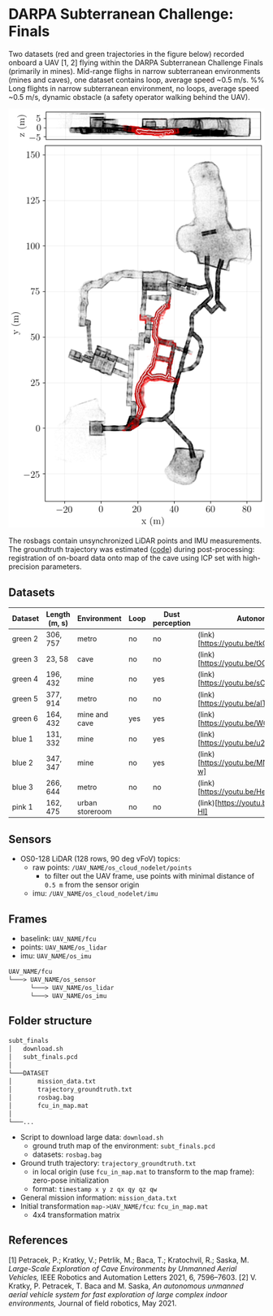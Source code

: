 # DARPA Subterranean Challenge: Finals

Two datasets (red and green trajectories in the figure below) recorded onboard a UAV [1, 2] flying within the DARPA Subterranean Challenge Finals (primarily in mines).
Mid-range flighs in narrow subterranean environments (mines and caves), one dataset contains loop, average speed ~0.5 m/s.
%% Long flights in narrow subterranean environment, no loops, average speed ~0.5 m/s, dynamic obstacle (a safety operator walking behind the UAV).

![](.fig/subt_finals.png)

The rosbags contain unsynchronized LiDAR points and IMU measurements.
The groundtruth trajectory was estimated ([code](https://github.com/ctu-mrs/mrs_pcl_tools/blob/master/src/executables/EstimateLidarSlamDrift.cpp)) during post-processing: registration of on-board data onto map of the cave using ICP set with high-precision parameters.

## Datasets
| Dataset   | Length (m, s)    | Environment       | Loop   | Dust perception  | Autonomy                               | GoPro                                  |
| --------- | ---------------- | ----------------- | ------ | ---------------- | -------------------------------------- | -------------------------------------- |
| green 2   | 306, 757         | metro             | no     | no               | (link)[https://youtu.be/tkGsCteX3Ns]   | N/A                                    |
| green 3   | 23, 58           | cave              | no     | no               | (link)[https://youtu.be/OOW50sTCzLY]   | N/A                                    |
| green 4   | 196, 432         | mine              | no     | yes              | (link)[https://youtu.be/sCGyxbgCa_E]   | N/A                                    |
| green 5   | 377, 914         | metro             | no     | no               | (link)[https://youtu.be/alTvBpJoxpw]   | N/A                                    |
| green 6   | 164, 432         | mine and cave     | yes    | yes              | (link)[https://youtu.be/WG3CthG6XuU]   | (link)[https://youtu.be/7MFX66mnS50]   |
| blue 1    | 131, 332         | mine              | no     | yes              | (link)[https://youtu.be/u2O5nsBRvBU]   | N/A                                    |
| blue 2    | 347, 347         | mine              | no     | yes              | (link)[https://youtu.be/MNnfMZDNs-w]   | (link)[https://youtu.be/H9P09uPBGps]   |
| blue 3    | 266, 644         | metro             | no     | no               | (link)[https://youtu.be/HepOcH5c1Jg]   | N/A                                    |
| pink 1    | 162, 475         | urban storeroom   | no     | no               | (link)[https://youtu.be/lcehGjB4-HI]   | (link)[https://youtu.be/aFqolM6R-4s]   |

## Sensors
- OS0-128 LiDAR (128 rows, 90 deg vFoV) topics:
  - raw points: `/UAV_NAME/os_cloud_nodelet/points`
    - to filter out the UAV frame, use points with minimal distance of `0.5 m` from the sensor origin
  - imu: `/UAV_NAME/os_cloud_nodelet/imu`

## Frames
- baselink: `UAV_NAME/fcu`
- points: `UAV_NAME/os_lidar`
- imu: `UAV_NAME/os_imu`
```
UAV_NAME/fcu
└───> UAV_NAME/os_sensor
      └───> UAV_NAME/os_lidar
      └───> UAV_NAME/os_imu
```

## Folder structure
```
subt_finals
│   download.sh
│   subt_finals.pcd
│
└───DATASET
│       mission_data.txt
│       trajectory_groundtruth.txt
│       rosbag.bag
│       fcu_in_map.mat
│    
└───...
```
- Script to download large data: `download.sh`
  - ground truth map of the environment: `subt_finals.pcd`
  - datasets: `rosbag.bag`
- Ground truth trajectory: `trajectory_groundtruth.txt`
  - in local origin (use `fcu_in_map.mat` to transform to the map frame): zero-pose initialization
  - format: `timestamp x y z qx qy qz qw`
- General mission information: `mission_data.txt`
- Initial transformation `map->UAV_NAME/fcu`: `fcu_in_map.mat`
  - 4x4 transformation matrix
 
## References
[1] Petracek, P.; Kratky, V.; Petrlik, M.; Baca, T.; Kratochvil, R.; Saska, M. *Large-Scale Exploration of Cave Environments by Unmanned Aerial Vehicles,* IEEE Robotics and Automation Letters 2021, 6, 7596–7603.
[2] V. Kratky, P. Petracek, T. Baca and M. Saska, *An autonomous unmanned aerial vehicle system for fast exploration of large complex indoor environments,* Journal of field robotics, May 2021.
